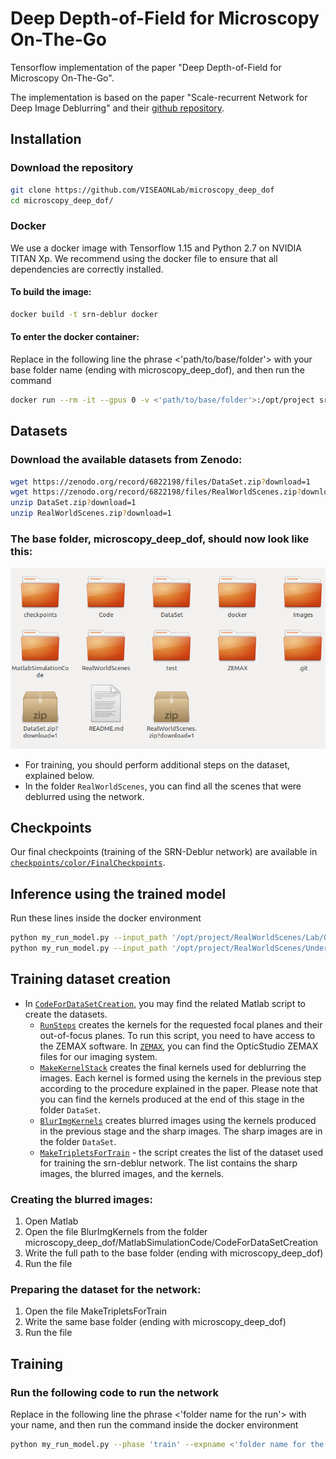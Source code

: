 # Deep Depth-of-Field for Microscopy On-The-Go
Tensorflow implementation of the paper "Deep Depth-of-Field for Microscopy On-The-Go".

The implementation is based on the paper "Scale-recurrent Network for Deep Image Deblurring" and their [github repository](https://github.com/jiangsutx/SRN-Deblur).

## Installation
### Download the repository
```bash
git clone https://github.com/VISEAONLab/microscopy_deep_dof
cd microscopy_deep_dof/
```

### Docker 
We use a docker image with Tensorflow 1.15 and Python 2.7 on NVIDIA TITAN Xp.
We recommend using the docker file to ensure that all dependencies are correctly installed.

#### To build the image:
```bash
docker build -t srn-deblur docker
```

#### To enter the docker container:
Replace in the following line the phrase <'path/to/base/folder'> with your base folder name (ending with microscopy_deep_dof), and then run the command
```bash
docker run --rm -it --gpus 0 -v <'path/to/base/folder'>:/opt/project srn-deblur
```

## Datasets

### Download the available datasets from Zenodo:
```bash
wget https://zenodo.org/record/6822198/files/DataSet.zip?download=1
wget https://zenodo.org/record/6822198/files/RealWorldScenes.zip?download=1
unzip DataSet.zip?download=1 
unzip RealWorldScenes.zip?download=1
```

### The base folder, microscopy_deep_dof,  should now look like this:

![The base folder](Images/view_folder.png)


- For training, you should perform additional steps on the dataset, explained below.
- In the folder `RealWorldScenes`, you can find all the scenes that were deblurred using the network.


## Checkpoints

Our final checkpoints (training of the SRN-Deblur network) are available in [`checkpoints/color/FinalCheckpoints`](checkpoints/color/FinalCheckpoints).

## Inference using the trained model
Run these lines inside the docker environment
```bash
python my_run_model.py --input_path '/opt/project/RealWorldScenes/Lab/OneShots' --output_path '/opt/project/test/Lab'
python my_run_model.py --input_path '/opt/project/RealWorldScenes/UnderWater/OneShots' --output_path '/opt/project/test/UnderWater'
```

## Training dataset creation

- In [`CodeForDataSetCreation`](MatlabSimulationCode/CodeForDataSetCreation), you may find the related Matlab script to create the datasets. 
  - [`RunSteps`](MatlabSimulationCode/CodeForDataSetCreation/RunSteps.m) creates the kernels for the requested focal planes and their out-of-focus planes. To run this script, you need to have access to the ZEMAX software. In [`ZEMAX`](ZEMAX), you can find the OpticStudio ZEMAX files for our imaging system.
  - [`MakeKernelStack`](MatlabSimulationCode/CodeForDataSetCreation/MakeKernelStack.m) creates the final kernels used for deblurring the images. Each kernel is formed using the kernels in the previous step according to the procedure explained in the paper. Please note that you can find the kernels produced at the end of this stage in the folder `DataSet`.
  - [`BlurImgKernels`](MatlabSimulationCode/CodeForDataSetCreation/BlurImgKernels.m) creates blurred images using the kernels produced in the previous stage and the sharp images. The sharp images are in the folder `DataSet`.
  - [`MakeTripletsForTrain`](MatlabSimulationCode/CodeForDataSetCreation/MakeTripletsForTrain.m) - the script creates the list of the dataset used for training the srn-deblur network. The list contains the sharp images, the blurred images, and the kernels. 


### Creating the blurred images:

1. Open Matlab
2. Open the file BlurImgKernels from the folder microscopy_deep_dof/MatlabSimulationCode/CodeForDataSetCreation
3. Write the full path to the base folder (ending with microscopy_deep_dof)
4. Run the file

### Preparing the dataset for the network:

1. Open the file MakeTripletsForTrain
2. Write the same base folder (ending with microscopy_deep_dof)
3. Run the file

## Training
### Run the following code to run the network
Replace in the following line the phrase <'folder name for the run'> with your name, and then run the command inside the docker environment
```bash
python my_run_model.py --phase 'train' --expname <'folder name for the run'> --step 0
```
